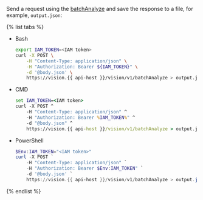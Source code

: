 Send a request using the [batchAnalyze](../../vision/vision/api-ref/Vision/batchAnalyze.md) and save the response to a file, for example, `output.json`:

{% list tabs %}

- Bash

   ```bash
   export IAM_TOKEN=<IAM token>
   curl -X POST \
       -H "Content-Type: application/json" \
       -H "Authorization: Bearer ${IAM_TOKEN}" \
       -d '@body.json' \
       https://vision.{{ api-host }}/vision/v1/batchAnalyze > output.json
   ```

- CMD

   ```cmd
   set IAM_TOKEN=<IAM token>
   curl -X POST ^
       -H "Content-Type: application/json" ^
       -H "Authorization: Bearer %IAM_TOKEN%" ^
       -d "@body.json" ^
       https://vision.{{ api-host }}/vision/v1/batchAnalyze > output.json
   ```

- PowerShell

   ```powershell
   $Env:IAM_TOKEN="<IAM token>"
   curl -X POST `
       -H "Content-Type: application/json" `
       -H "Authorization: Bearer $Env:IAM_TOKEN" `
       -d '@body.json' `
       https://vision.{{ api-host }}/vision/v1/batchAnalyze > output.json
   ```

{% endlist %}